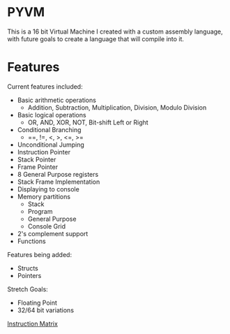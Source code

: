 # PYVM

This is a 16 bit Virtual Machine I created with a custom assembly language, with future goals to create a language that will compile into it.

# Features

Current features included:
- Basic arithmetic operations
    - Addition, Subtraction, Multiplication, Division, Modulo Division
- Basic logical operations
    - OR, AND, XOR, NOT, Bit-shift Left or Right
- Conditional Branching
    - ==, !=, <, >, <=, >=
- Unconditional Jumping
- Instruction Pointer 
- Stack Pointer
- Frame Pointer
- 8 General Purpose registers
- Stack Frame Implementation
- Displaying to console
- Memory partitions
    - Stack
    - Program
    - General Purpose
    - Console Grid
- 2's complement support
- Functions

Features being added:


- Structs
- Pointers

Stretch Goals:
- Floating Point
- 32/64 bit variations

[Instruction Matrix](https://docs.google.com/spreadsheets/d/19Z8VtyWP11ULnxuX-GRdglXpfGD_aJpJkt4ZuLfHj0U)

